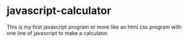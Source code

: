 # javascript-calculator
This is my first javascript program or more like an html css program with one
line of javascript to make a calculator.

